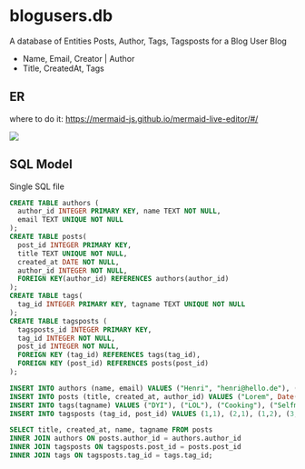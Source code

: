 # blogusers.db
A database of Entities Posts, Author, Tags, Tagsposts for a Blog
User Blog

- Name, Email, Creator | Author
- Title, CreatedAt, Tags

## ER

where to do it:
https://mermaid-js.github.io/mermaid-live-editor/#/

[![](https://mermaid.ink/img/eyJjb2RlIjoiZXJEaWFncmFtXG5Vc2VyIHx7LS1veyBCbG9nOmhhcyAgICBcbkJsb2cgfHstLW97IFRhZzogbWF5X2hhdmUgICAgXG4gICAgVXNlcntcbiAgICAgICAgc3RyaW5nIG5hbWVcbiAgICAgICAgc3RyaW5nIGVtYWlsXG4gICAgICAgIHN0cmluZyBhdXRob3JcbiAgICB9XG4gICAgQmxvZ3tcbiAgICBzdHJpbmcgdGl0bGVcbiAgICBpbnQgY3JlYXRlZEF0XG4gICAgc3RyaW5nIHRhZ3NcbiAgICB9XG4gICAgVGFne1xuICAgIHN0cmluZyB0YWdcbiAgICB9XG4gICAiLCJtZXJtYWlkIjp7fSwidXBkYXRlRWRpdG9yIjpmYWxzZX0)](https://mermaid-js.github.io/mermaid-live-editor/#/edit/eyJjb2RlIjoiZXJEaWFncmFtXG5Vc2VyIHx7LS1veyBCbG9nOmhhcyAgICBcbkJsb2cgfHstLW97IFRhZzogbWF5X2hhdmUgICAgXG4gICAgVXNlcntcbiAgICAgICAgc3RyaW5nIG5hbWVcbiAgICAgICAgc3RyaW5nIGVtYWlsXG4gICAgICAgIHN0cmluZyBhdXRob3JcbiAgICB9XG4gICAgQmxvZ3tcbiAgICBzdHJpbmcgdGl0bGVcbiAgICBpbnQgY3JlYXRlZEF0XG4gICAgc3RyaW5nIHRhZ3NcbiAgICB9XG4gICAgVGFne1xuICAgIHN0cmluZyB0YWdcbiAgICB9XG4gICAiLCJtZXJtYWlkIjp7fSwidXBkYXRlRWRpdG9yIjpmYWxzZX0)


## SQL Model

Single SQL file




```SQL
CREATE TABLE authors (
  author_id INTEGER PRIMARY KEY, name TEXT NOT NULL, 
  email TEXT UNIQUE NOT NULL
);
CREATE TABLE posts(
  post_id INTEGER PRIMARY KEY, 
  title TEXT UNIQUE NOT NULL, 
  created_at DATE NOT NULL, 
  author_id INTEGER NOT NULL, 
  FOREIGN KEY(author_id) REFERENCES authors(author_id)
);
CREATE TABLE tags(
  tag_id INTEGER PRIMARY KEY, tagname TEXT UNIQUE NOT NULL
);
CREATE TABLE tagsposts (
  tagsposts_id INTEGER PRIMARY KEY, 
  tag_id INTEGER NOT NULL, 
  post_id INTEGER NOT NULL, 
  FOREIGN KEY (tag_id) REFERENCES tags(tag_id), 
  FOREIGN KEY (post_id) REFERENCES posts(post_id)
);
```
```SQL
INSERT INTO authors (name, email) VALUES ("Henri", "henri@hello.de"), ("Adrian", "adrian@hello.de"), ("Filippo", "filippo@hello.de"), ("Nick", "nick@hello.de");
INSERT INTO posts (title, created_at, author_id) VALUES ("Lorem", Date("now"), 1), ("Ipsum", Date("now"), 2), ("Sit", Date("now"), 3), ("Dolor", Date("now"), 4);
INSERT INTO tags(tagname) VALUES ("DYI"), ("LOL"), ("Cooking"), ("Selfmade");
INSERT INTO tagsposts (tag_id, post_id) VALUES (1,1), (2,1), (1,2), (3,2), (3,3), (4,4);
```

```SQL
SELECT title, created_at, name, tagname FROM posts
INNER JOIN authors ON posts.author_id = authors.author_id
INNER JOIN tagsposts ON tagsposts.post_id = posts.post_id
INNER JOIN tags ON tagsposts.tag_id = tags.tag_id;
```
